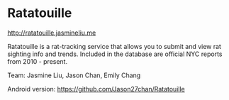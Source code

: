 # Ratatouille

http://ratatouille.jasmineliu.me

Ratatouille is a rat-tracking service that allows you to submit and view rat sighting info and trends. Included in the database are official NYC reports from 2010 - present.

Team: Jasmine Liu, Jason Chan, Emily Chang

Android version: https://github.com/Jason27chan/Ratatouille
